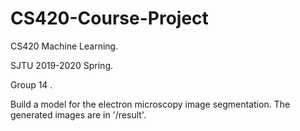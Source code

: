 # CS420-Course-Project
CS420 Machine Learning.

SJTU 2019-2020 Spring.

Group 14 .

Build a model for the electron microscopy image segmentation.
The generated images are in  '/result'.
